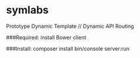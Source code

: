 symlabs
=======

Prototype Dynamic Template // Dynamic API Routing

###Required:
install Bower client

###Install:
composer install
bin/console server:run